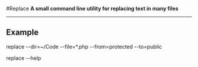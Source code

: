 #Replace
**A small command line utility for replacing text in many files**

---

## Example

replace --dir=~/Code --file=*.php --from=protected --to=public

replace --help
